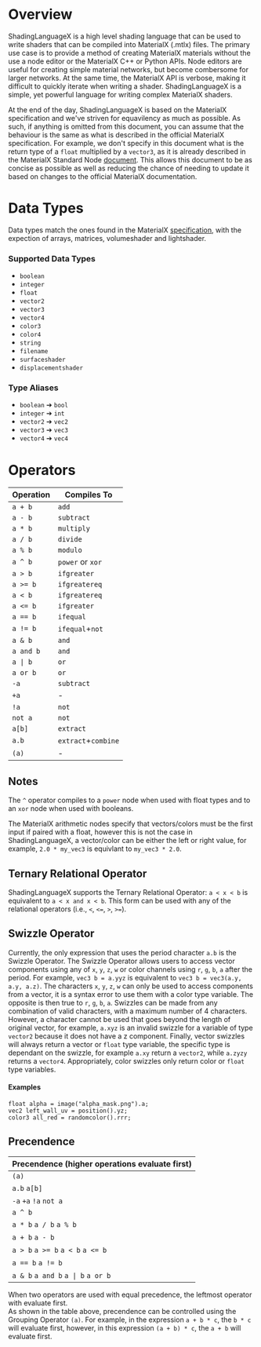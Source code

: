 # Overview

ShadingLanguageX is a high level shading language that can be used to write shaders that can be compiled into MaterialX (.mtlx) files.
The primary use case is to provide a method of creating MaterialX materials without the use a node editor or the MaterialX C++ or Python APIs.
Node editors are useful for creating simple material networks, but become combersome for larger networks. 
At the same time, the MaterialX API is verbose, making it difficult to quickly iterate when writing a shader.
ShadingLanguageX is a simple, yet powerful language for writing complex MaterialX shaders.

At the end of the day, ShadingLanguageX is based on the MaterialX specification and we've striven for equavilency as much
as possible. As such, if anything is omitted from this document, you can assume that the behaviour is the same as what is
described in the official MaterialX specification. For example, we don't specify in this document what is the return 
type of a `float` multiplied by a `vector3`, as it is already described in the MaterialX Standard Node [document](https://github.com/AcademySoftwareFoundation/MaterialX/blob/main/documents/Specification/MaterialX.StandardNodes.md). 
This allows this document to be as concise as possible as well as reducing the chance of needing to update it based on changes
to the official MaterialX documentation.

# Data Types
Data types match the ones found in the MaterialX [specification](https://github.com/AcademySoftwareFoundation/MaterialX/blob/main/documents/Specification/MaterialX.Specification.md#materialx-data-types), with the expection of arrays, matrices, volumeshader and lightshader.  
  
### Supported Data Types
* `boolean`
* `integer`
* `float`
* `vector2`
* `vector3`
* `vector4`
* `color3`
* `color4`
* `string`
* `filename`
* `surfaceshader`
* `displacementshader`

### Type Aliases
* `boolean` ➔ `bool`
* `integer` ➔ `int`
* `vector2` ➔ `vec2`
* `vector3` ➔ `vec3`
* `vector4` ➔ `vec4`

# Operators

| Operation | Compiles To         |
|-----------|---------------------|
| `a + b`   | `add`               |
| `a - b`   | `subtract`          |
| `a * b`   | `multiply`          |
| `a / b`   | `divide`            |
| `a % b`   | `modulo`            |
| `a ^ b`   | `power` or `xor`    |
| `a > b`   | `ifgreater`         |
| `a >= b`  | `ifgreatereq`       |
| `a < b`   | `ifgreatereq`       |
| `a <= b`  | `ifgreater`         |
| `a == b`  | `ifequal`           |
| `a != b`  | `ifequal`+`not`     |
| `a & b`   | `and`               |
| `a and b` | `and`               |
| `a \| b`  | `or`                |
| `a or b`  | `or`                |
| `-a`      | `subtract`          |
| `+a`      | -                   |
| `!a`      | `not`               |
| `not a`   | `not`               |
| `a[b]`    | `extract`           |
| `a.b`     | `extract`+`combine` |
| `(a)`     | -                   |

## Notes

The `^` operator compiles to a `power` node when used with float types and to an `xor` node when used with booleans.

The MaterialX arithmetic nodes specify that vectors/colors must be the first input if paired with a float, however this 
is not the case in ShadingLanguageX, a vector/color can be either the left or right value, for example, `2.0 * my_vec3` 
is equivlant to `my_vec3 * 2.0`.

## Ternary Relational Operator

ShadingLanguageX supports the Ternary Relational Operator: `a < x < b` is equivalent to `a < x and x < b`.
This form can be used with any of the relational operators (i.e., `<`, `<=`, `>`, `>=`).

## Swizzle Operator

Currently, the only expression that uses the period character `a.b` is the Swizzle Operator. The Swizzle Operator allows
users to access vector components using any of `x`, `y`, `z`, `w` or color channels using `r`, `g`, `b`, `a` after the period. 
For example, `vec3 b = a.yyz` is equivalent to `vec3 b = vec3(a.y, a.y, a.z)`.
The characters `x`, `y`, `z`, `w` can only be used to access components from a vector, it is a syntax error to use them with
a color type variable. The opposite is then true to `r`, `g`, `b`, `a`. 
Swizzles can be made from any combination of valid characters, with a maximum number of 4 characters. However, a character cannot
be used that goes beyond the length of original vector, for example, `a.xyz` is an invalid swizzle for a variable of type 
`vector2` because it does not have a z component.
Finally, vector swizzles will always return a vector or `float` type variable, the specific type is dependant on the swizzle, for example 
`a.xy` return a `vector2`, while `a.zyzy` returns a `vector4`. Appropriately, color swizzles only return color or `float` type variables.

#### Examples

`float alpha = image("alpha_mask.png").a;`  
`vec2 left_wall_uv = position().yz;`  
`color3 all_red = randomcolor().rrr;`

## Precendence 

| Precendence (higher operations evaluate first) |
|------------------------------------------------|
| `(a)`                                          |
| `a.b` `a[b]`                                   |
| `-a` `+a` `!a` `not a`                         |
| `a ^ b`                                        |
| `a * b` `a / b` `a % b`                        |
| `a + b` `a - b`                                |
| `a > b` `a >= b` `a < b` `a <= b`              |
| `a == b` `a != b`                              |
| `a & b` `a and b` `a \| b` `a or b`            |

When two operators are used with equal precedence, the leftmost operator with evaluate first.  
As shown in the table above, precendence can be controlled using the Grouping Operator `(a)`. For example, in the expression
`a + b * c`, the `b * c` will evaluate first, however, in this expression `(a + b) * c`, the `a + b` will evaluate first.

